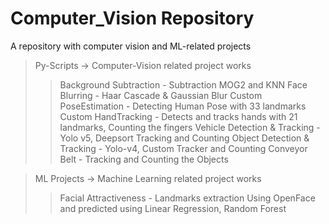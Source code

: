 # Computer_Vision Repository

A repository with computer vision and ML-related projects

> Py-Scripts -> Computer-Vision related project works
> 
>> Background Subtraction - Subtraction MOG2 and KNN 
>> Face Blurring - Haar Cascade & Gaussian Blur 
>> Custom PoseEstimation - Detecting Human Pose with 33 landmarks
>> Custom HandTracking - Detects and tracks hands with 21 landmarks, Counting the fingers
>> Vehicle Detection & Tracking - Yolo v5, Deepsort Tracking and Counting
>> Object Detection & Tracking - Yolo-v4, Custom Tracker and Counting
>> Conveyor Belt - Tracking and Counting the Objects

> ML Projects -> Machine Learning related project works
>> Facial Attractiveness - Landmarks extraction Using OpenFace and predicted using Linear Regression, Random Forest

